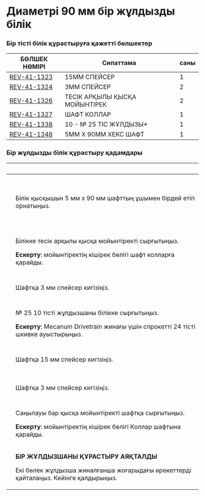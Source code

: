 # Диаметрі 90 мм бір жұлдызды білік

### Бір тісті білік құрастыруға қажетті бөлшектер

| **БӨЛШЕК НӨМІРІ**                                       | **Сипаттама**                 | **саны** |
| ------------------------------------------------------- | ----------------------------- | -------- |
| [REV-41-1323](https://www.revrobotics.com/rev-41-1323/) | 15MM СПЕЙСЕР                  | 1        |
| [REV-41-1324](https://www.revrobotics.com/rev-41-1324/) | 3MM СПЕЙСЕР                   | 2        |
| [REV-41-1326](https://www.revrobotics.com/rev-41-1326/) | ТЕСІК АРҚЫЛЫ ҚЫСҚА МОЙЫНТІРЕК | 2        |
| [REV-41-1327](https://www.revrobotics.com/rev-41-1327/) | ШАФТ КОЛЛАР                   | 1        |
| [REV-41-1338](https://www.revrobotics.com/rev-41-1338/) | 10 - № 25 ТІС ЖҰЛДЫЗЫ\*       | 1        |
| [REV-41-1348](https://www.revrobotics.com/rev-41-1348/) | 5MM X 90MM ХЕКС ШАФТ          | 1        |

### Бір жұлдызды білік құрастыру қадамдары

| ​                                                                                                                                                                                                                                                                                                                                                                           | ​                                                                                                                                                                |
| --------------------------------------------------------------------------------------------------------------------------------------------------------------------------------------------------------------------------------------------------------------------------------------------------------------------------------------------------------------------------- | ---------------------------------------------------------------------------------------------------------------------------------------------------------------- |
| <p>​</p><p><a href="broken-reference">​</a></p><p><a href="broken-reference"><img src="https://2589213514-files.gitbook.io/~/files/v0/b/gitbook-legacy-files/o/assets%2F-M5yw0n8IneF5-9ybLjT%2F-MENnrOQpKKk1c6QdvJd%2F-MEOhIeKudd-J6iFEfj_%2FFSK_MBG_SSS%20-%20Shaft%20Collar.svg?alt=media&#x26;token=7db32445-47ca-4cc7-b95c-1402e75e548b" alt=""></a></p><p></p><p>​</p> | Білік қысқышын 5 мм x 90 мм шафттың ұшымен бірдей етіп орнатыңыз.                                                                                                |
| <p>​</p><p><img src="https://2589213514-files.gitbook.io/~/files/v0/b/gitbook-legacy-files/o/assets%2F-M5yw0n8IneF5-9ybLjT%2F-MENnrOQpKKk1c6QdvJd%2F-MEOg1-5PcwYXYcOoftx%2FFSK_MBG_SSS%20-%20Short%20Through%20Bore%201.svg?alt=media&#x26;token=ed2de2c3-ac6d-4646-8fe1-59cbe6b4ebe0" alt="" data-size="original"></p>                                                     | <p>Білікке тесік арқылы қысқа мойынтіректі сырғытыңыз.</p><p></p><p><strong>Ескерту</strong>: мойынтіректің кішірек бөлігі шафт колларға қарайды.</p>            |
| <p>​</p><p><img src="https://2589213514-files.gitbook.io/~/files/v0/b/gitbook-legacy-files/o/assets%2F-M5yw0n8IneF5-9ybLjT%2F-MENnrOQpKKk1c6QdvJd%2F-MEOhzRWoEhT5JJ27OiP%2FFSK_MBG_SSS%20-%201st%203mm%20spacer.svg?alt=media&#x26;token=7d1c66aa-0178-4895-9111-5653eb4bb84f" alt="" data-size="original"></p>                                                             | Шафтқа 3 мм спейсер кигізіңіз.                                                                                                                                   |
| <p>​</p><p><img src="https://2589213514-files.gitbook.io/~/files/v0/b/gitbook-legacy-files/o/assets%2F-M5yw0n8IneF5-9ybLjT%2F-MENnrOQpKKk1c6QdvJd%2F-MEOfnjbGrHEa4F7zuue%2FFSK_MBG_SSS%20-%20add%20sprocket.svg?alt=media&#x26;token=f9cd2821-4af3-4646-8718-667676edc933" alt="" data-size="original"></p>                                                                 | <p>№ 25 10 тісті жұлдызшаны білікке сырғытыңыз.</p><p></p><p><strong>Ескерту</strong>: Mecanum Drivetrain жинағы үшін спрокетті 24 тісті шкивке ауыстырыңыз.</p> |
| <p>​</p><p><img src="https://2589213514-files.gitbook.io/~/files/v0/b/gitbook-legacy-files/o/assets%2F-M5yw0n8IneF5-9ybLjT%2F-MENnrOQpKKk1c6QdvJd%2F-MEOkE-Wl_VqCIuvB-W6%2FFSK_MBG_SSS%20-%2015mm%20Spacer.svg?alt=media&#x26;token=0e4e5bdd-aa45-48f9-b6e8-020215ae94c2" alt="" data-size="original"></p>                                                                  | Шафтқа 15 мм спейсер кигізіңіз.                                                                                                                                  |
| <p>​</p><p><img src="https://2589213514-files.gitbook.io/~/files/v0/b/gitbook-legacy-files/o/assets%2F-M5yw0n8IneF5-9ybLjT%2F-MENnrOQpKKk1c6QdvJd%2F-MEOpJLfRlaQyDdqYpky%2FFSK_MBG_SSS%20-%20Add%202nd%203mm%20Spacer.svg?alt=media&#x26;token=0d4ccd88-b0d7-4d26-956e-5c8d1ba0a066" alt="" data-size="original"></p>                                                       | Шафтқа 3 мм спейсер кигізіңіз.                                                                                                                                   |
| <p>​</p><p><img src="https://2589213514-files.gitbook.io/~/files/v0/b/gitbook-legacy-files/o/assets%2F-M5yw0n8IneF5-9ybLjT%2F-MENnrOQpKKk1c6QdvJd%2F-MEOntgrKywgwuK1nBwp%2FFSK_MBG_SSS%20-%20Short%20Through%20Bore%202.svg?alt=media&#x26;token=0a6e6e87-9849-4b98-bc81-4faf2b710532" alt="" data-size="original"></p>                                                     | <p>Саңылауы бар қысқа мойынтіректі шафтқа сырғытыңыз.</p><p></p><p><strong>Ескерту</strong>: мойынтіректің кішірек бөлігі Коллар шафтына қарайды.</p>            |
| <p>​</p><p><img src="https://2589213514-files.gitbook.io/~/files/v0/b/gitbook-legacy-files/o/assets%2F-M5yw0n8IneF5-9ybLjT%2F-MENnrOQpKKk1c6QdvJd%2F-MEOoEiIZYudRHr0yCq8%2FFSK_MBG_SSA%20-%20complete%20redo.svg?alt=media&#x26;token=9102b540-c7bc-4be0-98a6-0ca6df84ee61" alt="" data-size="original"></p>                                                                | <p><strong>БІР ЖҰЛДЫЗШАНЫ ҚҰРАСТЫРУ АЯҚТАЛДЫ</strong></p><p>Екі бөлек жұлдызша жиналғанша жоғарыдағы әрекеттерді қайталаңыз. Кейінге қалдырыңыз.</p>             |
